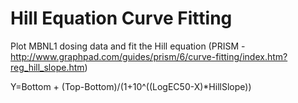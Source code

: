 # Hill Equation Curve Fitting
Plot MBNL1 dosing data and fit the Hill equation (PRISM - 
http://www.graphpad.com/guides/prism/6/curve-fitting/index.htm?reg_hill_slope.htm) 

Y=Bottom + (Top-Bottom)/(1+10^((LogEC50-X)*HillSlope))
